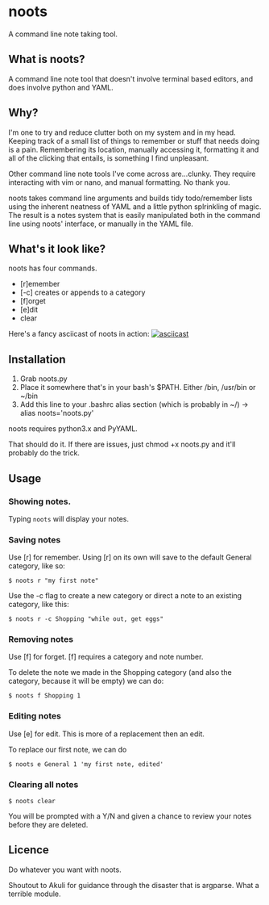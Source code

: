# noots
A command line note taking tool.

## What is noots?

A command line note tool that doesn't involve terminal based editors, and does involve python and YAML.

## Why?

I'm one to try and reduce clutter both on my system and in my head. Keeping track of a small list of things to remember or stuff that needs doing is a pain. Remembering its location, manually accessing it, formatting it and all of the clicking that entails, is something I find unpleasant.

Other command line note tools I've come across are...clunky. They require interacting with vim or nano, and manual formatting. No thank you.

noots takes command line arguments and builds tidy todo/remember lists using the inherent neatness of YAML and a little python splrinkling of magic. The result is a notes system that is easily manipulated both in the command line using noots' interface, or manually in the YAML file.

## What's it look like?

noots has four commands.
* [r]emember
 * [-c] creates or appends to a category
* [f]orget
* [e]dit
* clear

Here's a fancy asciicast of noots in action:
[![asciicast](https://asciinema.org/a/01pj80wc17vt126ue7awy2qek.png)](https://asciinema.org/a/01pj80wc17vt126ue7awy2qek)

## Installation
1. Grab noots.py
2. Place it somewhere that's in your bash's $PATH. Either /bin, /usr/bin or ~/bin
3. Add this line to your .bashrc alias section (which is probably in ~/) -> alias noots='noots.py'

noots requires python3.x and PyYAML.

That should do it. If there are issues, just chmod +x noots.py and it'll probably do the trick.

## Usage

### Showing notes.
Typing `noots` will display your notes.

### Saving notes
Use [r] for remember. Using [r] on its own will save to the default General category, like so:

`$ noots r "my first note"`

Use the -c flag to create a new category or direct a note to an existing category, like this:

`$ noots r -c Shopping "while out, get eggs"`

### Removing notes
Use [f] for forget. [f] requires a category and note number.

To delete the note we made in the Shopping category (and also the category, because it will be empty) we can do:

`$ noots f Shopping 1`

### Editing notes
Use [e] for edit. This is more of a replacement then an edit.

To replace our first note, we can do

`$ noots e General 1 'my first note, edited'`

### Clearing all notes

`$ noots clear`

You will be prompted with a Y/N and given a chance to review your notes before they are deleted.

## Licence

Do whatever you want with noots.

Shoutout to Akuli for guidance through the disaster that is argparse. What a terrible module.
